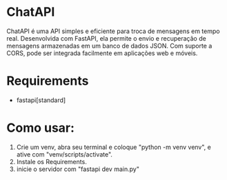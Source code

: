 # ChatAPI
ChatAPI é uma API simples e eficiente para troca de mensagens em tempo real. Desenvolvida com FastAPI, ela permite o envio e recuperação de mensagens armazenadas em um banco de dados JSON. Com suporte a CORS, pode ser integrada facilmente em aplicações web e móveis.

# Requirements

- fastapi[standard]

# Como usar:

1. Crie um venv, abra seu terminal e coloque "python -m venv venv", e ative com "venv/scripts/activate".
2. Instale os Requirements.
3. inicie o servidor com "fastapi dev main.py"
